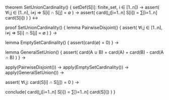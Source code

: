 theorem SetUnionCardinality() {
  setDef(S[i]: finite_set, i ∈ [1..n]) →
  assert(
    ∀i,j ∈ [1..n], i≠j ⇒ S[i] ∩ S[j] = ∅
  ) →
  assert(
    card(⋃[i=1..n] S[i]) = ∑[i=1..n] card(S[i])
  )
} ↔

proof SetUnionCardinality() {
  lemma PairwiseDisjoint() {
    assert(
      ∀i,j ∈ [1..n], i≠j ⇒ S[i] ∩ S[j] = ∅
    )
  } →
  
  lemma EmptySetCardinality() {
    assert(card(∅) = 0)
  } →
  
  lemma GeneralSetUnion() {
    assert(
      card(A ∪ B) = card(A) + card(B) - card(A ∩ B)
    )
  } →
  
  apply(PairwiseDisjoint()) →
  apply(EmptySetCardinality()) →
  apply(GeneralSetUnion()) →
  
  assert(
    ∀i,j: card(S[i] ∩ S[j]) = 0
  ) →
  
  conclude(
    card(⋃[i=1..n] S[i]) = ∑[i=1..n] card(S[i])
  )
}